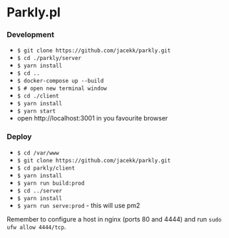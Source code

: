 # Parkly.pl

### Development

* `$ git clone https://github.com/jacekk/parkly.git`
* `$ cd ./parkly/server`
* `$ yarn install`
* `$ cd ..`
* `$ docker-compose up --build`
* `$ # open new terminal window`
* `$ cd ./client`
* `$ yarn install`
* `$ yarn start`
* open http://localhost:3001 in you favourite browser

### Deploy

* `$ cd /var/www`
* `$ git clone https://github.com/jacekk/parkly.git`
* `$ cd parkly/client`
* `$ yarn install`
* `$ yarn run build:prod`
* `$ cd ../server`
* `$ yarn install`
* `$ yarn run serve:prod` - this will use pm2

Remember to configure a host in nginx (ports 80 and 4444) and run `sudo ufw allow 4444/tcp`.

